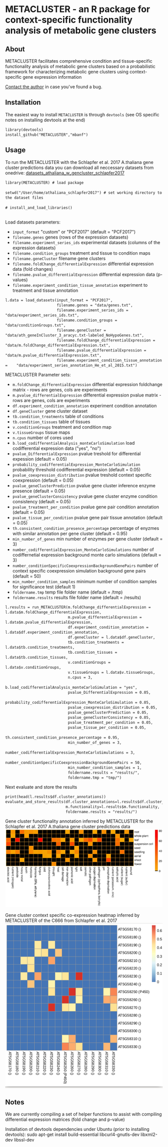 # METACLUSTER - an R package for context-specific functionality analysis of metabolic gene clusters

## About
METACLUSTER facilitates comprehensive condition and tissue-specific functionality analysis of metabolic gene clusters based on a probabilistic framework for characterizing metabolic gene clusters using context-specific gene expression information

[Contact the author](mailto:mbanf.research@gmail.com) in case you've found a bug. 

## Installation
The easiest way to install `METACLUSTER` is through `devtools` (see OS specific notes on installing devtools at the end)

```
library(devtools)
install_github("METACLUSTER","mbanf")
```

## Usage

To run the METACLUSTER with the Schlapfer et al. 2017 A.thaliana gene cluster predictions data you can download all neccessary datasets from onedrive: [datasets_athaliana_w_gencluster_schlapfer2017](https://1drv.ms/u/s!Avm82Xhe9EZj1hRSMsADlU4T6EB3)


```
library(METACLUSTER) # load package

setwd("/User/home/athaliana_schlapfer2017") # set working directory to the dataset files

# install_and_load_libraries()


```

Load datasets parameters:

* `input_format` "custom" or "PCF2017" (default = "PCF2017")
* `filename.genes` genes (rows of the expression datasets)
* `filename.experiment_series_ids` experimental datasets (columns of the expression datasets)
* `filename.condition_groups` treatment and tissue to condition maps
* `filename.geneCluster` filename gene clusters
* `filename.foldChange_differentialExpression` differential expression data (fold changes)
* `filename.pvalue_differentialExpression`  differential expression data (p-values)
* `filename.experiment_condition_tissue_annotation` experiment to treatment and tissue annotation

```
l.data = load_datasets(input_format = "PCF2017",
                       filename.genes = "data/genes.txt",
                       filename.experiment_series_ids = "data/experiment_series_ids.txt",
                       filename.condition_groups = "data/conditionGroups.txt",
                       filename.geneCluster = "data/ath_geneInCluster_3_aracyc.txt-labeled_NoHypoGenes.txt",
                       filename.foldChange_differentialExpression =      "data/m.foldChange_differentialExpression.txt",
                       filename.pvalue_differentialExpression =	"data/m.pvalue_differentialExpression.txt",
                       filename.experiment_condition_tissue_annotation =	"data/experiment_series_annotation_He_et_al_2015.txt")
```


METACLUSTER Parameter sets:

* `m.foldChange_differentialExpression` differential expression foldchange matrix - rows are genes, cols are experiments
* `m.pvalue_differentialExpression` differential expression pvalue matrix - rows are genes, cols are experiments
* `df.experiment_condition_annotation` experiment condition annotation
* `df.geneCluster` gene cluster dataset
* `tb.condition_treatments` table of conditions
* `tb.condition_tissues` table of tissues
* `v.conditionGroups` treatment and condition map
* `v.tissueGroups` tissue maps 
* `n.cpus` number of cores used
* `b.load_codifferentialAnalysis_monteCarloSimulation` load codifferential expression data ("yes", "no")
* `pvalue_DifferentialExpression` pvalue treshold for differential expession (default = 0.05)
* `probability_codifferentialExpression_MonteCarloSimulation` probability threshold codifferential expression (default = 0.05)
* `pvalue_coexpression_distribution` pvalue treshold context specific coexpression (default = 0.05)
* `pvalue_geneClusterPrediction` pvalue gene cluster inference enzyme presence (default = 0.05)
* `pvalue_geneClusterConsistency` pvalue gene cluster enzyme condition consistency (default = 0.05)
* `pvalue_treatment_per_condition` pvalue gene pair condition annotation (default = 0.05)
* `pvalue_tissue_per_condition` pvalue gene pair tissue annotation (default = 0.05)
* `th.consistent_condition_presence_percentage` percentage of enyzmes with similar annotation per gene cluster (default = 0.95)
* `min_number_of_genes` min number of enzymes per gene cluster (default = 3)
* `number_codifferentialExpression_MonteCarloSimulations` number of codiffernetial expression background monte carlo simulations (default = 3)
* `number_conditionSpecificCoexpressionBackgroundGenePairs` number of context specific coexpression simulation background gene pairs (default = 50)
* `min_number_condition_samples` minimum number of condition samples for significance test (default 1)
* `foldername.tmp` temp file folder name (default = /tmp)
* `foldername.results` results file folder name (default = /results)

```
l.results = run_METACLUSTER(m.foldChange_differentialExpression = l.data$m.foldChange_differentialExpression,
                            m.pvalue_differentialExpression = l.data$m.pvalue_differentialExpression,
                            df.experiment_condition_annotation = l.data$df.experiment_condition_annotation,
                            df.geneCluster = l.data$df.geneCluster,
                            tb.condition_treatments = l.data$tb.condition_treatments,
                            tb.condition_tissues = l.data$tb.condition_tissues,
                            v.conditionGroups = l.data$v.conditionGroups,
                            v.tissueGroups = l.data$v.tissueGroups,
                            n.cpus = 3,
                            b.load_codifferentialAnalysis_monteCarloSimulation = "yes",
                            pvalue_DifferentialExpression = 0.05,
                            probability_codifferentialExpression_MonteCarloSimulation = 0.05,
                            pvalue_coexpression_distribution = 0.05,
                            pvalue_geneClusterPrediction = 0.05,
                            pvalue_geneClusterConsistency = 0.05,
                            pvalue_treatment_per_condition = 0.05,
                            pvalue_tissue_per_condition = 0.05,
                            th.consistent_condition_presence_percentage = 0.95,
                            min_number_of_genes = 3,
                            number_codifferentialExpression_MonteCarloSimulations = 3,
                            number_conditionSpecificCoexpressionBackgroundGenePairs = 50,
                            min_number_condition_samples = 1,
                            foldername.results = "results/",
                            foldername.tmp = "tmp/")
```

Next evaluate and store the results
```
print(head(l.results$df.cluster_annotations))
evaluate_and_store_results(df.cluster_annotations=l.results$df.cluster_annotations,
                           m.functionality=l.results$m.functionality, 
                           foldername.results = "results/")
```


Gene cluster functionality annotation inferred by METACLUSTER for the Schlapfer et al. 2017 A.thaliana gene cluster predictions data
![Alt text](/functionality.jpg?raw=true "functionality map")


Gene cluster context specific co-expression heatmap inferred by METACLUSTER of the C666 from Schlapfer et al. 2017
![Alt text](/C666_3.jpg?raw=true "coexpression map")

## Notes

We are currently compiling a set of helper functions to assist with compiling differential expression matrices (fold change and p-value)


Installation of devtools dependencies under Ubuntu (prior to installing devtools):
sudo apt-get install build-essential libcurl4-gnutls-dev libxml2-dev libssl-dev

